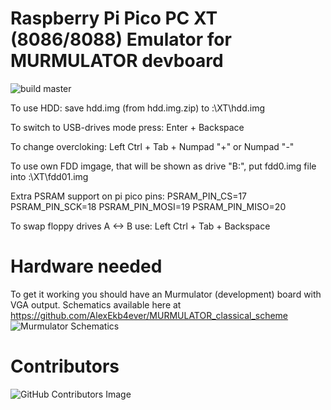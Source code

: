 # Raspberry Pi Pico PC XT (8086/8088) Emulator for MURMULATOR devboard

![build master](https://github.com/xrip/pico-xt/actions/workflows/release-on-tag.yml/badge.svg?branch=master)

To use HDD: save hdd.img (from hdd.img.zip) to <SD-card-drive>:\XT\hdd.img

To switch to USB-drives mode press: Enter + Backspace

To change overcloking: Left Ctrl + Tab + Numpad "+" or Numpad "-"

To use own FDD imgage, that will be shown as drive "B:", put fdd0.img file into <SD-card>:\XT\fdd01.img

Extra PSRAM support on pi pico pins:
            PSRAM_PIN_CS=17
            PSRAM_PIN_SCK=18
            PSRAM_PIN_MOSI=19
            PSRAM_PIN_MISO=20

To swap floppy drives A <-> B use: Left Ctrl + Tab + Backspace

# Hardware needed
To get it working you should have an Murmulator (development) board with VGA output. Schematics available here at https://github.com/AlexEkb4ever/MURMULATOR_classical_scheme
![Murmulator Schematics](https://github.com/javavi/pico-infonesPlus/blob/main/assets/Murmulator-1_BSchem.JPG)

# Contributors
![GitHub Contributors Image](https://contrib.rocks/image?repo=xrip/pico-nes)
